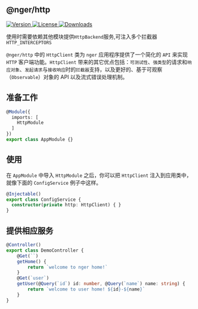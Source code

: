 ## @nger/http
<p>
    <a href="https://www.npmjs.com/package/@nger/http">
        <img src="https://img.shields.io/npm/v/@nger/http.svg" alt="Version">
    </a>
    <a href="https://www.npmjs.com/package/@nger/http">
        <img src="https://img.shields.io/npm/l/@nger/http.svg" alt="License">
    </a>
    <a href="https://npmcharts.com/compare/@nger/http?minimal=true">
        <img src="https://img.shields.io/npm/dm/@nger/http.svg" alt="Downloads">
    </a>
</p>

使用时需要依赖其他模块提供`HttpBackend`服务,可注入多个拦截器`HTTP_INTERCEPTORS`

`@nger/http` 中的 `HttpClient` 类为 `nger` 应用程序提供了一个简化的 `API` 来实现 `HTTP` 客户端功能。`HttpClient` 带来的其它优点包括：`可测试性`、`强类型`的请求和`响应对象`、`发起请求`与`接收响应`时的`拦截器`支持，以及更好的、基于可观察（`Observable`）对象的 API 以及流式错误处理机制。


## 准备工作

```ts
@Module({
  imports: [
    HttpModule
  ]
})
export class AppModule {}
```

## 使用
在 `AppModule` 中导入 `HttpModule` 之后，你可以把 `HttpClient` 注入到应用类中，就像下面的 `ConfigService` 例子中这样。

```ts
@Injectable()
export class ConfigService {
  constructor(private http: HttpClient) { }
}
```

## 提供相应服务
```ts
@Controller()
export class DemoController {
    @Get(``)
    getHome() {
        return `welcome to nger home!`
    }
    @Get(`user`)
    getUser(@Query(`id`) id: number, @Query(`name`) name: string) {
        return `welcome to user home! ${id}-${name}`
    }
}
```
